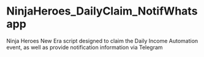 # NinjaHeroes_DailyClaim_NotifWhatsapp
Ninja Heroes New Era script designed to claim the Daily Income Automation event, as well as provide notification information via Telegram 
